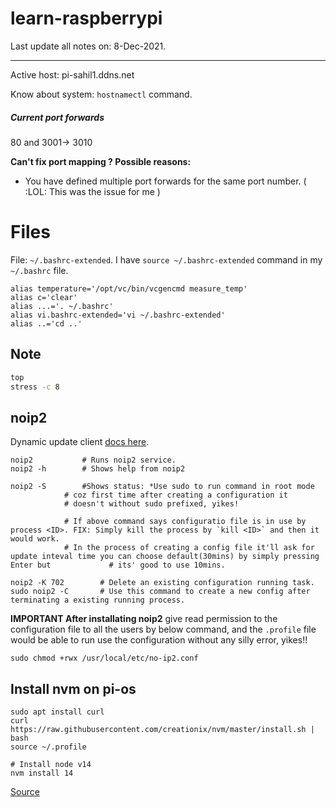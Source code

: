 # learn-raspberrypi

Last update all notes on: 8-Dec-2021.

***

Active host: pi-sahil1.ddns.net

Know about system: `hostnamectl` command.

##### Current port forwards

80 and 3001-> 3010

**Can't fix port mapping ? Possible reasons:**

- You have defined multiple port forwards for the same port number. (		:LOL: This was the issue for me		)

# Files

File: `~/.bashrc-extended`. I have `source ~/.bashrc-extended` command in my `~/.bashrc` file.

```
alias temperature='/opt/vc/bin/vcgencmd measure_temp'
alias c='clear'
alias ...='. ~/.bashrc'
alias vi.bashrc-extended='vi ~/.bashrc-extended'
alias ..='cd ..'
```


## Note

```bash
top
stress -c 8
```

## noip2

Dynamic update client [docs here](https://my.noip.com/dynamic-dns/duc).

```
noip2 			# Runs noip2 service.
noip2 -h 		# Shows help from noip2

noip2 -S 		#Shows status: *Use sudo to run command in root mode
			# coz first time after creating a configuration it 
			# doesn't without sudo prefixed, yikes!
			
			# If above command says configuratio file is in use by process <ID>. FIX: Simply kill the process by `kill <ID>` and then it would work.
			# In the process of creating a config file it'll ask for update inteval time you can choose default(30mins) by simply pressing Enter but 			 # its' good to use 10mins.
			
noip2 -K 702 		# Delete an existing configuration running task.
sudo noip2 -C 		# Use this command to create a new config after terminating a existing running process.
```

**IMPORTANT After installating noip2** give read permission to the configuration file to all the users by below command,
and the `.profile` file would be able to run use the configuration without any 
silly error, yikes!!

`sudo chmod +rwx /usr/local/etc/no-ip2.conf`


## Install nvm on pi-os

```
sudo apt install curl 
curl https://raw.githubusercontent.com/creationix/nvm/master/install.sh | bash 
source ~/.profile

# Install node v14
nvm install 14
```

[Source](https://tecadmin.net/how-to-install-nvm-on-ubuntu-20-04/)
